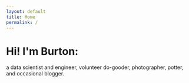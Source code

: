 ```yaml
---
layout: default
title: Home
permalink: /
---
```


# Hi! I'm Burton:

a data scientist and engineer, volunteer do-gooder, photographer, potter, and occasional blogger.

<div id="social-icons">
    <a class="site-link" href="https://github.com/{{ site.github_username }}" title="GitHub">
        <i class="fa-brands fa-github fa-fw fa-2x"></i>
    </a>
    <a class="site-link" href="{{ site.mastodon_link }}" title="Mastodon">
        <i class="fa-brands fa-mastodon fa-fw fa-2x"></i>
    </a>
    <a class="site-link" href="{{ site.linkedin_link }}" title="LinkedIn">
        <i class="fa-brands fa-linkedin fa-fw fa-2x"></i>
    </a>
    <a class="site-link" href="mailto:{{ site.email }}" title="Email">
        <i class="fa-solid fa-envelope fa-fw fa-2x"></i>
    </a>
    <!-- <a class="site-link" href="{{ '/feed.xml' | prepend: site.baseurl }}">
        <i class="fa-solid fa-rss fa-fw fa-2x"></i>
    </a> -->
</div>
